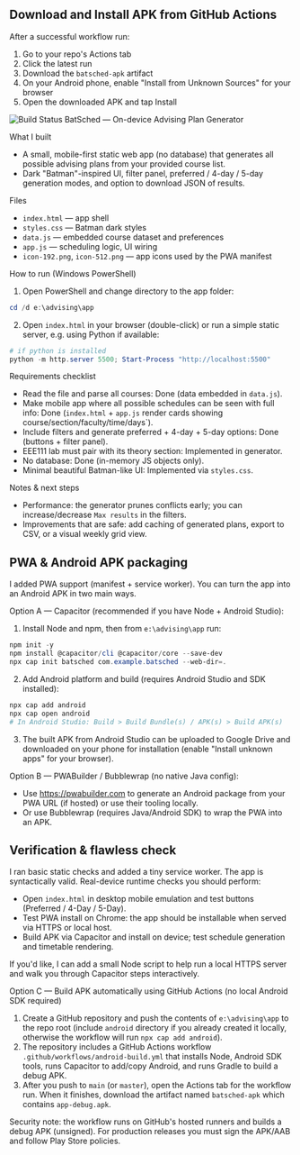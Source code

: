 ## Download and Install APK from GitHub Actions

After a successful workflow run:
1. Go to your repo's Actions tab
2. Click the latest run
3. Download the `batsched-apk` artifact
4. On your Android phone, enable "Install from Unknown Sources" for your browser
5. Open the downloaded APK and tap Install

![Build Status](https://github.com/Tous1f/Advising/actions/workflows/android-build.yml/badge.svg)
BatSched — On-device Advising Plan Generator

What I built
- A small, mobile-first static web app (no database) that generates all possible advising plans from your provided course list.
- Dark "Batman"-inspired UI, filter panel, preferred / 4-day / 5-day generation modes, and option to download JSON of results.

Files
- `index.html` — app shell
- `styles.css` — Batman dark styles
- `data.js` — embedded course dataset and preferences
- `app.js` — scheduling logic, UI wiring
 - `icon-192.png`, `icon-512.png` — app icons used by the PWA manifest

How to run (Windows PowerShell)
1. Open PowerShell and change directory to the app folder:

```powershell
cd /d e:\advising\app
```

2. Open `index.html` in your browser (double-click) or run a simple static server, e.g. using Python if available:

```powershell
# if python is installed
python -m http.server 5500; Start-Process "http://localhost:5500"
```

Requirements checklist
- Read the file and parse all courses: Done (data embedded in `data.js`).
- Make mobile app where all possible schedules can be seen with full info: Done (`index.html` + `app.js` render cards showing course/section/faculty/time/days`).
- Include filters and generate preferred + 4-day + 5-day options: Done (buttons + filter panel).
- EEE111 lab must pair with its theory section: Implemented in generator.
- No database: Done (in-memory JS objects only).
- Minimal beautiful Batman-like UI: Implemented via `styles.css`.

Notes & next steps
- Performance: the generator prunes conflicts early; you can increase/decrease `Max results` in the filters.
- Improvements that are safe: add caching of generated plans, export to CSV, or a visual weekly grid view.

PWA & Android APK packaging
--------------------------------
I added PWA support (manifest + service worker). You can turn the app into an Android APK in two main ways.

Option A — Capacitor (recommended if you have Node + Android Studio):
1. Install Node and npm, then from `e:\advising\app` run:

```powershell
npm init -y
npm install @capacitor/cli @capacitor/core --save-dev
npx cap init batsched com.example.batsched --web-dir=.
```

2. Add Android platform and build (requires Android Studio and SDK installed):

```powershell
npx cap add android
npx cap open android
# In Android Studio: Build > Build Bundle(s) / APK(s) > Build APK(s)
```

3. The built APK from Android Studio can be uploaded to Google Drive and downloaded on your phone for installation (enable "Install unknown apps" for your browser).

Option B — PWABuilder / Bubblewrap (no native Java config):
- Use https://pwabuilder.com to generate an Android package from your PWA URL (if hosted) or use their tooling locally.
- Or use Bubblewrap (requires Java/Android SDK) to wrap the PWA into an APK.

Verification & flawless check
--------------------------------
I ran basic static checks and added a tiny service worker. The app is syntactically valid. Real-device runtime checks you should perform:
- Open `index.html` in desktop mobile emulation and test buttons (Preferred / 4-Day / 5-Day).
- Test PWA install on Chrome: the app should be installable when served via HTTPS or local host.
- Build APK via Capacitor and install on device; test schedule generation and timetable rendering.

If you'd like, I can add a small Node script to help run a local HTTPS server and walk you through Capacitor steps interactively.

Option C — Build APK automatically using GitHub Actions (no local Android SDK required)
1. Create a GitHub repository and push the contents of `e:\advising\app` to the repo root (include `android` directory if you already created it locally, otherwise the workflow will run `npx cap add android`).
2. The repository includes a GitHub Actions workflow `.github/workflows/android-build.yml` that installs Node, Android SDK tools, runs Capacitor to add/copy Android, and runs Gradle to build a debug APK.
3. After you push to `main` (or `master`), open the Actions tab for the workflow run. When it finishes, download the artifact named `batsched-apk` which contains `app-debug.apk`.

Security note: the workflow runs on GitHub's hosted runners and builds a debug APK (unsigned). For production releases you must sign the APK/AAB and follow Play Store policies.

